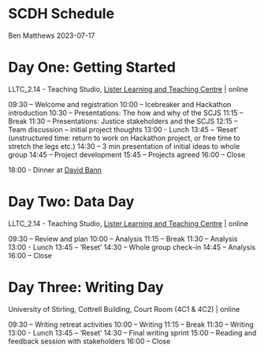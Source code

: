 SCDH Schedule
================
Ben Matthews
2023-07-17

# Day One: Getting Started

LLTC_2.14 - Teaching Studio, [Lister Learning and Teaching Centre](https://www.ed.ac.uk/files/atoms/files/lister_learning_teaching_centre.pdf) | online

09:30 – Welcome and registration
10:00 – Icebreaker and Hackathon introduction
10:30 – Presentations: The how and why of the SCJS
11:15 – Break 
11:30 – Presentations: Justice stakeholders and the SCJS 
12:15 – Team discussion – initial project thoughts 
13:00 - Lunch 
13:45 – ‘Reset’ (unstructured time: return to work on Hackathon project, or free time to stretch the legs etc.) 
14:30 – 3 min presentation of initial ideas to whole group 
14:45 – Project development 
15:45 – Projects agreed 
16:00 – Close

18:00 - Dinner at [David Bann](https://www.davidbann.co.uk/)  

# Day Two: Data Day

LLTC_2.14 - Teaching Studio, [Lister Learning and Teaching
Centre](https://www.ed.ac.uk/files/atoms/files/lister_learning_teaching_centre.pdf)
\| online

09:30 – Review and plan 10:00 – Analysis 11:15 – Break 11:30 – Analysis
13:00 - Lunch 13:45 – ‘Reset’ 14:30 – Whole group check-in 14:45 –
Analysis 16:00 – Close

# Day Three: Writing Day

University of Stirling, Cottrell Building, Court Room (4C1 & 4C2) \|
online

09:30 – Writing retreat activities 10:00 – Writing 11:15 – Break 11:30 –
Writing 13:00 - Lunch 13:45 – ‘Reset’ 14:30 – Final writing sprint 15:00
– Reading and feedback session with stakeholders 16:00 – Close
